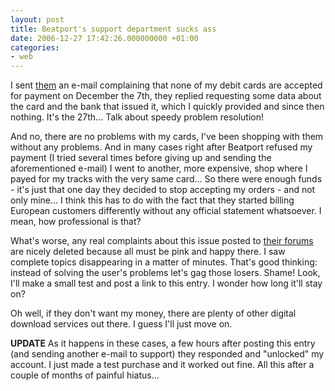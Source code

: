 ```yaml
---
layout: post
title: Beatport's support department sucks ass
date: 2006-12-27 17:42:26.000000000 +01:00
categories:
- web
---
```

I sent <a href="http://www.beatport.com">them</a> an e-mail complaining that none of my debit cards are accepted for payment on December the 7th, they replied requesting some data about the card and the bank that issued it, which I quickly provided and since then nothing. It's the 27th... Talk about speedy problem resolution!

And no, there are no problems with my cards, I've been shopping with them without any problems. And in many cases right after Beatport refused my payment (I tried several times before giving up and sending the aforementioned e-mail) I went to another, more expensive, shop where I payed for my tracks with the very same card... So there were enough funds - it's just that one day they decided to stop accepting my orders - and not only mine... I think this has to do with the fact that they started billing European customers differently without any official statement whatsoever. I mean, how professional is that?

What's worse, any real complaints about this issue posted to <a href="http://www.beatport.com/forums/">their forums</a> are nicely deleted because all must be pink and happy there. I saw complete topics disappearing in a matter of minutes. That's good thinking: instead of solving the user's problems let's gag those losers. Shame! Look, I'll make a small test and post a link to this entry. I wonder how long it'll stay on?

Oh well, if they don't want my money, there are plenty of other digital download services out there. I guess I'll just move on.

<strong>UPDATE</strong> As it happens in these cases, a few hours after posting this entry (and sending another e-mail to support) they responded and "unlocked" my account. I just made a test purchase and it worked out fine. All this after a couple of months of painful hiatus...
